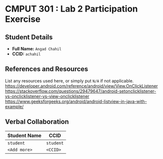 # CMPUT 301 : Lab 2 Participation Exercise

## Student Details

- **Full Name:** `Angad Chahil`
- **CCID:** `achahil`

## References and Resources

List any resources used here, or simply put `N/A` if not applicable.
https://developer.android.com/reference/android/view/View.OnClickListener
https://stackoverflow.com/questions/29479647/android-setonclicklistener-vs-onclicklistener-vs-view-onclicklistener
https://www.geeksforgeeks.org/android/android-listview-in-java-with-example/


## Verbal Collaboration

| Student Name | CCID      |
| ------------ | --------- |
| `student`    | `student` |
| `<Add more>` | `<CCID>`  |
